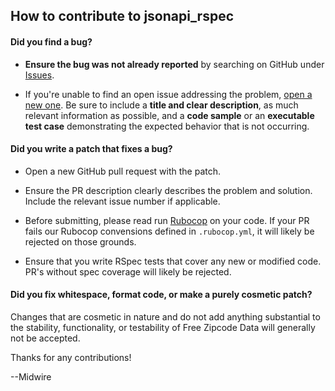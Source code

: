## How to contribute to jsonapi_rspec

#### **Did you find a bug?**

* **Ensure the bug was not already reported** by searching on GitHub under [Issues](https://github.com/midwire/free_zipcode_data/issues).

* If you're unable to find an open issue addressing the problem, [open a new one](https://github.com/midwire/free_zipcode_data/issues/new). Be sure to include a **title and clear description**, as much relevant information as possible, and a **code sample** or an **executable test case** demonstrating the expected behavior that is not occurring.

#### **Did you write a patch that fixes a bug?**

* Open a new GitHub pull request with the patch.

* Ensure the PR description clearly describes the problem and solution. Include the relevant issue number if applicable.

* Before submitting, please read run [Rubocop](http://batsov.com/rubocop/) on your code. If your PR fails our Rubocop convensions defined in `.rubocop.yml`, it will likely be rejected on those grounds.

* Ensure that you write RSpec tests that cover any new or modified code. PR's without spec coverage will likely be rejected.

#### **Did you fix whitespace, format code, or make a purely cosmetic patch?**

Changes that are cosmetic in nature and do not add anything substantial to the stability, functionality, or testability of Free Zipcode Data will generally not be accepted.

Thanks for any contributions!

--Midwire
